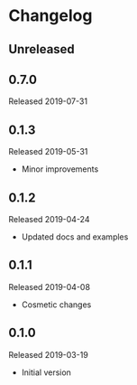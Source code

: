 # Changelog

## Unreleased

## 0.7.0
Released 2019-07-31

## 0.1.3
Released 2019-05-31

- Minor improvements

## 0.1.2
Released 2019-04-24

- Updated docs and examples

## 0.1.1
Released 2019-04-08

- Cosmetic changes

## 0.1.0
Released 2019-03-19

- Initial version
